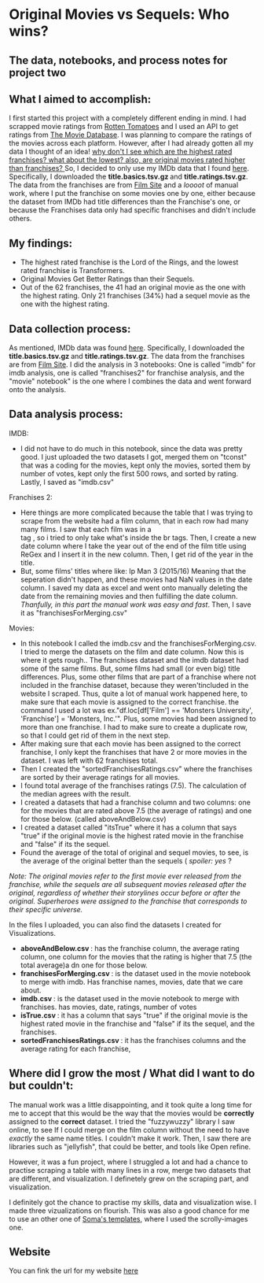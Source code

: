 # Original Movies vs Sequels: Who wins?
## The data, notebooks, and process notes for project two
## What I aimed to accomplish:
I first started this project with a completely different ending in mind. I had scrapped movie ratings from [Rotten Tomatoes](https://www.rottentomatoes.com/) and I used an API to get ratings from [The Movie Database](https://www.themoviedb.org/). I was planning to compare the ratings of the movies across each platform. However, after I had already gotten all my data I thought of an idea! <u> why don't I see which are the highest rated franchises? what about the lowest? also, are original movies rated higher than franchises? </u> So, I decided to only use my IMDb data that I found [here](https://developer.imdb.com/non-commercial-datasets/). Specifically, I downloaded the <b> title.basics.tsv.gz </b> and <b>title.ratings.tsv.gz</b>. The data from the franchises are from [Film Site](https://www.filmsite.org/series-boxoffice.html) and a <i>loooot</i> of manual work, where I put the franchise on some movies one by one, either because the dataset from IMDb had title differences than the Franchise's one, or because the Franchises data only had specific franchises and didn't include others.
## My findings:
* The highest rated franchise is the Lord of the Rings, and the lowest rated franchise is Transformers.
* Original Movies Get Better Ratings than their Sequels.
* Out of the 62 franchises, the 41 had an original movie as the one with the highest rating. Only 21 franchises (34%) had a sequel movie as the one with the highest rating.
## Data collection process:
As mentioned, IMDb data was found [here](https://developer.imdb.com/non-commercial-datasets/). Specifically, I downloaded the <b> title.basics.tsv.gz </b> and <b>title.ratings.tsv.gz</b>. The data from the franchises are from [Film Site](https://www.filmsite.org/series-boxoffice.html). I did the analysis in 3 notebooks: One is called "imdb" for imdb analysis, one is called "franchises2" for franchise analysis, and the "movie" notebook" is the one where I combines the data and went forward onto the analysis.
## Data analysis process:
IMDB:
- I did not have to do much in this notebook, since the data was pretty good. I just uploaded the two datasets I got, merged them on "tconst" that was a coding for the movies, kept only the movies, sorted them by number of votes, kept only the first 500 rows, and sorted by rating. Lastly, I saved as "imdb.csv"

Franchises 2:
- Here things are more complicated because the table that I was trying to scrape from the website had a film column, that in each row had many many films. I saw that each film was in a <br> tag , so i tried to only take what's inside the br tags. Then, I create a new date column where I take the year out of the end of the film title using ReGex and I insert it in the new column. Then, I get rid of the year in the title.
- But, some films' titles where like: Ip Man 3 (2015/16) Meaning that the seperation didn't happen, and these movies had NaN values in the date column. I saved my data as excel and went onto manually deleting the date from the remaining movies and then fulfilling the date column. <i>Thanfully, in this part the manual work was easy and fast</i>. Then, I save it as "franchisesForMerging.csv"

Movies:
- In this notebook I called the imdb.csv and the franchisesForMerging.csv. I tried to merge the datasets on the film and date column. Now this is where it gets rough.. The franchises dataset and the imdb dataset had some of the same films. But, some films had small (or even big) title differences. Plus, some other films that are part of a franchise where not included in the franchise dataset, because they weren'tincluded in the website I scraped. Thus, quite a lot of manual work happened here, to make sure that each movie is assigned to the correct franchise. the command I used a lot was ex."df.loc[df['Film'] == 'Monsters University', 'Franchise'] = 'Monsters, Inc.'". Plus, some movies had been assigned to more than one franchise. I had to make sure to create a duplicate row, so that I could get rid of them in the next step.
- After making sure that each movie has been assigned to the correct franchise, I only kept the franchises that have 2 or more movies in the dataset. I was left with 62 franchises total.
- Then I created the "sortedFranchisesRatings.csv" where the franchises are sorted by their average ratings for all movies.
- I found total average of the franchises ratings (7.5). The calculation of the median agrees with the result.
- I created a datasets that had a franchise column and two columns: one for the movies that are rated above 7.5 (the average of ratings) and one for those below. (called aboveAndBelow.csv)
- I created a dataset called "itsTrue" where it has a column that says "true" if the original movie is the highest rated movie in the franchise and "false" if its the sequel.
- Found the average of the total of original and sequel movies, to see, is the average of the original better than the sequels (<i> spoiler: yes </i>?

<i> Note: The original movies refer to the first movie ever released from the franchise, while the sequels are all subsequent movies released after the original, regardless of whether their storylines occur before or after the original. Superheroes were assigned to the franchise that corresponds to their specific universe. </i>

In the files I uploaded, you can also find the datasets I created for Visualizations.
- <b> aboveAndBelow.csv </b> : has the franchise column, the average rating column, one column for the movies that the rating is higher that 7.5 (the total average)a dn one for those below.
- <b> franchisesForMerging.csv </b>: is the dataset used in the movie notebook to merge with imdb. Has franchise names, movies, date that we care about.
- <b> imdb.csv </b> : is the dataset used in the movie notebook to merge with franchises. has movies, date, ratings, number of votes
- <b> isTrue.csv </b> : it has a column that says "true" if the original movie is the highest rated movie in the franchise and "false" if its the sequel, and the franchises.
- <b> sortedFranchisesRatings.csv </b> : it has the franchises columns and the average rating for each franchise,

## Where did I grow the most / What did I want to do but couldn't:
The manual work was a little disappointing, and it took quite a long time for me to accept that this would be the way that the movies would be <b>correctly</b> assigned to the <b>correct</b> dataset. I tried the "fuzzywuzzy" library I saw online, to see If I could merge on the film column without the need to have <i>exactly</i> the same name titles. I couldn't make it work. Then, I saw there are libraries such as "jellyfish", that could be better, and tools like Open refine. 

However, it was a fun project, where I struggled a lot and had a chance to practise scraping a table with many lines in a row, merge two datasets that are different, and visualization. I definetely grew on the scraping part, and visualization.

I definitely got the chance to practise my skills, data and visualization wise. I made three vizualizations on flourish. This was also a good chance for me to use an other one of [Soma's templates](https://jsoma.github.io/page-templates/), where I used the scrolly-images one.

## Website
You can fink the url for my website [here](https://ioannapetsiou.github.io/movies/)
